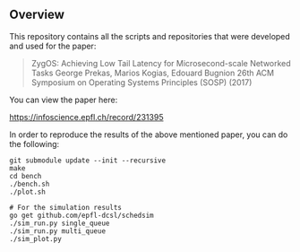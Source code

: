 ## Overview

This repository contains all the scripts and repositories that were developed and used for the paper:

> ZygOS: Achieving Low Tail Latency for Microsecond-scale Networked Tasks
> George Prekas, Marios Kogias, Edouard Bugnion
> 26th ACM Symposium on Operating Systems Principles (SOSP) (2017)

You can view the paper here:

https://infoscience.epfl.ch/record/231395

In order to reproduce the results of the above mentioned paper, you can do the following:

```
git submodule update --init --recursive
make
cd bench
./bench.sh
./plot.sh

# For the simulation results
go get github.com/epfl-dcsl/schedsim
./sim_run.py single_queue
./sim_run.py multi_queue
./sim_plot.py
```
